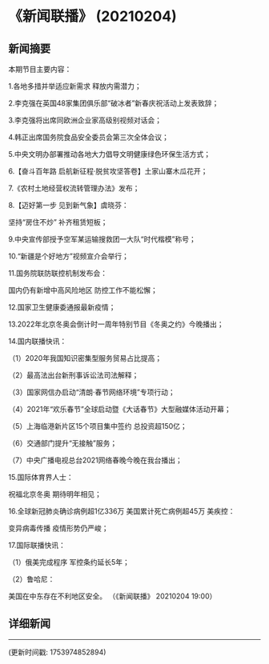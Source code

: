 # 《新闻联播》 (20210204)

## 新闻摘要

本期节目主要内容：


1.各地多措并举适应新需求 释放内需潜力；


2.李克强在英国48家集团俱乐部“破冰者”新春庆祝活动上发表致辞；


3.李克强将出席同欧洲企业家高级别视频对话会；


4.韩正出席国务院食品安全委员会第三次全体会议；


5.中央文明办部署推动各地大力倡导文明健康绿色环保生活方式；


6.【奋斗百年路 启航新征程·脱贫攻坚答卷】土家山寨木瓜花开；


7.《农村土地经营权流转管理办法》发布；


8.【迈好第一步 见到新气象】虞晓芬：

坚持“房住不炒” 补齐租赁短板；


9.中央宣传部授予空军某运输搜救团一大队“时代楷模”称号；


10.“新疆是个好地方”视频宣介会举行；


11.国务院联防联控机制发布会：

国内仍有新增中高风险地区 防控工作不能松懈；


12.国家卫生健康委通报最新疫情；


13.2022年北京冬奥会倒计时一周年特别节目《冬奥之约》今晚播出；


14.国内联播快讯：


（1）2020年我国知识密集型服务贸易占比提高；


（2）最高法出台新刑事诉讼法司法解释；


（3）国家网信办启动“清朗·春节网络环境”专项行动；


（4）2021年“欢乐春节”全球启动暨《大话春节》大型融媒体活动开幕；


（5）上海临港新片区15个项目集中签约 总投资超150亿；


（6）交通部门提升“无接触”服务；


（7）中央广播电视总台2021网络春晚今晚在我台播出；


15.国际体育界人士：

祝福北京冬奥 期待明年相见；


16.全球新冠肺炎确诊病例超1亿336万 美国累计死亡病例超45万 美疾控：

变异病毒传播 疫情形势仍严峻；


17.国际联播快讯：


（1）俄美完成程序 军控条约延长5年；


（2）鲁哈尼：

美国在中东存在不利地区安全。
（《新闻联播》 20210204 19:00）

## 详细新闻

---

(更新时间戳: 1753974852894)

